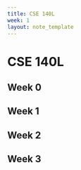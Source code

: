 ```yaml
---
title: CSE 140L
week: 1
layout: note_template
---
```


# CSE 140L

## Week 0

## Week 1

## Week 2

## Week 3

